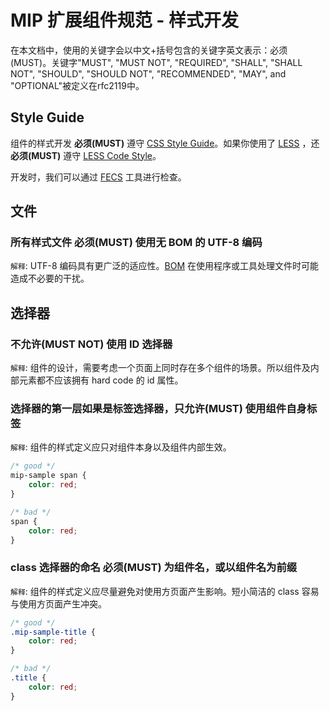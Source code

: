 MIP 扩展组件规范 - 样式开发
==============

在本文档中，使用的关键字会以中文+括号包含的关键字英文表示：必须(MUST)。关键字"MUST", "MUST NOT", "REQUIRED", "SHALL", "SHALL NOT", "SHOULD", "SHOULD NOT", "RECOMMENDED", "MAY", and "OPTIONAL"被定义在rfc2119中。


Style Guide
------

组件的样式开发 **必须(MUST)** 遵守 [CSS Style Guide](https://github.com/ecomfe/spec/blob/master/css-style-guide.md)。如果你使用了 [LESS](http://lesscss.org/) ，还 **必须(MUST)** 遵守 [LESS Code Style](https://github.com/ecomfe/spec/blob/master/less-code-style.md)。

开发时，我们可以通过 [FECS](http://fecs.baidu.com/) 工具进行检查。



文件
----

### 所有样式文件 **必须(MUST)** 使用无 BOM 的 UTF-8 编码

`解释`: UTF-8 编码具有更广泛的适应性。[BOM](https://en.wikipedia.org/wiki/Byte_order_mark) 在使用程序或工具处理文件时可能造成不必要的干扰。



选择器
-----


### **不允许(MUST NOT)** 使用 ID 选择器

`解释`: 组件的设计，需要考虑一个页面上同时存在多个组件的场景。所以组件及内部元素都不应该拥有 hard code 的 id 属性。


### 选择器的第一层如果是标签选择器，**只允许(MUST)** 使用组件自身标签

`解释`: 组件的样式定义应只对组件本身以及组件内部生效。

```css
/* good */
mip-sample span {
    color: red;
}

/* bad */
span {
    color: red;
}
```

### class 选择器的命名 **必须(MUST)** 为组件名，或以组件名为前缀

`解释`: 组件的样式定义应尽量避免对使用方页面产生影响。短小简洁的 class 容易与使用方页面产生冲突。

```css
/* good */
.mip-sample-title {
    color: red;
}

/* bad */
.title {
    color: red;
}
```
